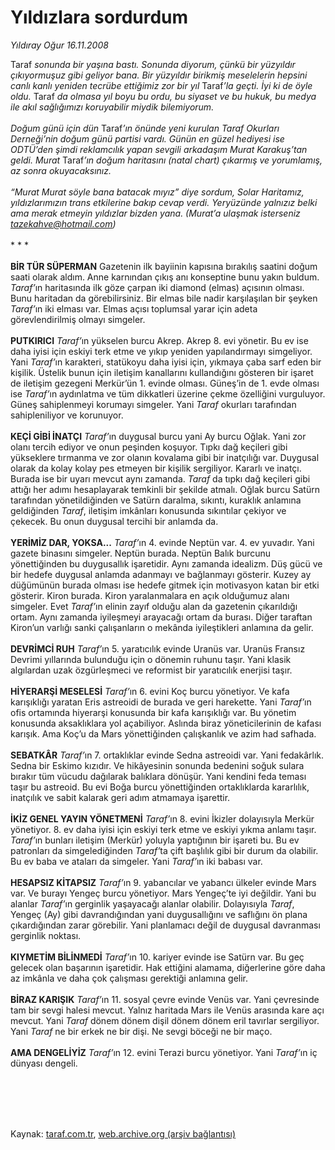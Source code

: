 # Yıldızlara sordurdum

*Yıldıray Oğur 16.11.2008*

<div class="taraf_structure_2col_1zq">
<div class="margen_n">



 <p>Taraf<i> sonunda bir yaşına bastı. Sonunda diyorum, çünkü bir yüzyıldır çıkıyormuşuz gibi geliyor bana. Bir yüzyıldır birikmiş meselelerin hepsini canlı kanlı yeniden tecrübe ettiğimiz zor bir yıl </i>Taraf<i>’la geçti. İyi ki de öyle oldu. </i>Taraf<i> da olmasa yıl boyu bu ordu, bu siyaset ve bu hukuk, bu medya ile akıl sağlığımızı koruyabilir miydik bilemiyorum. <br/><br/>Doğum günü için dün </i>Taraf<i>’ın önünde yeni kurulan Taraf Okurları Derneği’nin doğum günü partisi vardı. Günün en güzel hediyesi ise ODTÜ’den şimdi reklamcılık yapan sevgili arkadaşım Murat Karakuş’tan geldi. Murat </i>Taraf<i>’ın doğum haritasını (natal chart) çıkarmış ve yorumlamış, az sonra okuyacaksınız. <br/><br/>“Murat Murat söyle bana batacak mıyız” diye sordum, Solar Haritamız, yıldızlarımızın trans etkilerine bakıp cevap verdi. Yeryüzünde yalnızız belki ama merak etmeyin yıldızlar bizden yana. (Murat’a ulaşmak isterseniz <a href="mailttazekahve@hotmail.com">tazekahve@hotmail.com</a>)</i> <br/><br/>* * *<b> <br/><br/>BİR TÜR SÜPERMAN</b> Gazetenin ilk bayiinin kapısına bırakılış saatini doğum saati olarak aldım. Anne karnından çıkış anı konseptine bunu yakın buldum. <i>Taraf’</i>ın haritasında ilk göze çarpan iki diamond (elmas) açısının olması. Bunu haritadan da görebilirsiniz. Bir elmas bile nadir karşılaşılan bir şeyken <i>Taraf’</i>ın iki elması var. Elmas açısı toplumsal yarar için adeta görevlendirilmiş olmayı simgeler. <b><br/><br/>PUTKIRICI</b> <i>Taraf’</i>ın yükselen burcu Akrep. Akrep 8. evi yönetir. Bu ev ise daha iyisi için eskiyi terk etme ve yıkıp yeniden yapılandırmayı simgeliyor. Yani <i>Taraf’</i>ın karakteri, statükoyu daha iyisi için, yıkmaya çaba sarf eden bir kişilik. Üstelik bunun için iletişim kanallarını kullandığını gösteren bir işaret de iletişim gezegeni Merkür’ün 1. evinde olması. Güneş’in de 1. evde olması ise <i>Taraf’</i>ın aydınlatma ve tüm dikkatleri üzerine çekme özelliğini vurguluyor. Güneş sahiplenmeyi korumayı simgeler. Yani <i>Taraf</i> okurları tarafından sahipleniliyor ve korunuyor. <b><br/><br/>KEÇİ GİBİ İNATÇI</b> <i>Taraf’</i>ın duygusal burcu yani Ay burcu Oğlak. Yani zor olanı tercih ediyor ve onun peşinden koşuyor. Tıpkı dağ keçileri gibi yükseklere tırmanma ve zor olanın kovalama gibi bir inatçılığı var. Duygusal olarak da kolay kolay pes etmeyen bir kişilik sergiliyor. Kararlı ve inatçı. Burada ise bir uyarı mevcut aynı zamanda. <i>Taraf</i> da tıpkı dağ keçileri gibi attığı her adımı hesaplayarak temkinli bir şekilde atmalı. Oğlak burcu Satürn tarafından yönetildiğinden ve Satürn daralma, sıkıntı, kuraklık anlamına geldiğinden <i>Taraf</i>, iletişim imkânları konusunda sıkıntılar çekiyor ve çekecek. Bu onun duygusal tercihi bir anlamda da.<b> <br/><br/>YERİMİZ DAR, YOKSA...</b> <i>Taraf’</i>ın 4. evinde Neptün var. 4. ev yuvadır. Yani gazete binasını simgeler. Neptün burada. Neptün Balık burcunu yönettiğinden bu duygusallık işaretidir. Aynı zamanda idealizm. Düş gücü ve bir hedefe duygusal anlamda adanmayı ve bağlanmayı gösterir. Kuzey ay düğümünün burada olması ise hedefe gitmek için motivasyon katan bir etki gösterir. Kiron burada. Kiron yaralanmalara en açık olduğumuz alanı simgeler. Evet <i>Taraf’</i>ın elinin zayıf olduğu alan da gazetenin çıkarıldığı ortam. Aynı zamanda iyileşmeyi arayacağı ortam da burası. Diğer taraftan Kiron’un varlığı sanki çalışanların o mekânda iyileştikleri anlamına da gelir. <b><br/><br/>DEVRİMCİ RUH</b> <i>Taraf’</i>ın 5. yaratıcılık evinde Uranüs var. Uranüs Fransız Devrimi yıllarında bulunduğu için o dönemin ruhunu taşır. Yani klasik algılardan uzak özgürleşmeci ve reformist bir yaratıcılık enerjisi taşır. <b><br/><br/>HİYERARŞİ MESELESİ</b> <i>Taraf’</i>ın 6. evini Koç burcu yönetiyor. Ve kafa karışıklığı yaratan Eris astreoidi de burada ve geri harekette. Yani <i>Taraf’</i>ın ofis ortamında hiyerarşi konusunda bir kafa karışıklığı var. Bu yönetim konusunda aksaklıklara yol açabiliyor. Aslında biraz yöneticilerinin de kafası karışık. Ama Koç’u da Mars yönettiğinden çalışkanlık ve azim had safhada. <b><br/><br/>SEBATKÂR</b> <i>Taraf’</i>ın 7. ortaklıklar evinde Sedna astreoidi var. Yani fedakârlık. Sedna bir Eskimo kızıdır. Ve hikâyesinin sonunda bedenini soğuk sulara bırakır tüm vücudu dağılarak balıklara dönüşür. Yani kendini feda teması taşır bu astreoid. Bu evi Boğa burcu yönettiğinden ortaklıklarda kararlılık, inatçılık ve sabit kalarak geri adım atmamaya işarettir. <b><br/><br/>İKİZ GENEL YAYIN YÖNETMENİ</b> <i>Taraf’</i>ın 8. evini İkizler dolayısıyla Merkür yönetiyor. 8. ev daha iyisi için eskiyi terk etme ve eskiyi yıkma anlamı taşır. <i>Taraf’</i>ın bunları iletişim (Merkür) yoluyla yaptığının bir işareti bu. Bu ev patronları da simgelediğinden <i>Taraf’</i>ta çift başlılık gibi bir durum da olabilir. Bu ev baba ve ataları da simgeler. Yani <i>Taraf’</i>ın iki babası var. <b><br/><br/>HESAPSIZ KİTAPSIZ</b> <i>Taraf’</i>ın 9. yabancılar ve yabancı ülkeler evinde Mars var. Ve burayı Yengeç burcu yönetiyor. Mars Yengeç’te iyi değildir. Yani bu alanlar <i>Taraf’</i>ın gerginlik yaşayacağı alanlar olabilir. Dolayısıyla <i>Taraf</i>, Yengeç (Ay) gibi davrandığından yani duygusallığını ve saflığını ön plana çıkardığından zarar görebilir. Yani planlamacı değil de duygusal davranması gerginlik noktası. <b><br/><br/>KIYMETİM BİLİNMEDİ</b> <i>Taraf’</i>ın 10. kariyer evinde ise Satürn var. Bu geç gelecek olan başarının işaretidir. Hak ettiğini alamama, diğerlerine göre daha az imkânla ve daha çok çalışması gerektiği anlamına gelir. <b><br/><br/>BİRAZ KARIŞIK</b> <i>Taraf’</i>ın 11. sosyal çevre evinde Venüs var. Yani çevresinde tam bir sevgi halesi mevcut. Yalnız haritada Mars ile Venüs arasında kare açı mevcut. Yani <i>Taraf</i> dönem dönem dişil dönem dönem eril tavırlar sergiliyor. Yani <i>Taraf</i> ne bir erkek ne bir dişi. Ne sevgi böceği ne bir maço. <b><br/><br/>AMA DENGELİYİZ</b> <i>Taraf’</i>ın 12. evini Terazi burcu yönetiyor. Yani <i>Taraf’</i>ın iç dünyası dengeli.</p>
<br/>
<br/>
<br/>



<br/>


<div id="taraf_not">
</div>

</div>


</div>

Kaynak: [taraf.com.tr](http://www.taraf.com.tr:80/makale/2692.htm), [web.archive.org (arşiv bağlantısı)](http://web.archive.org/web/20090912064909/http://www.taraf.com.tr:80/makale/2692.htm)
